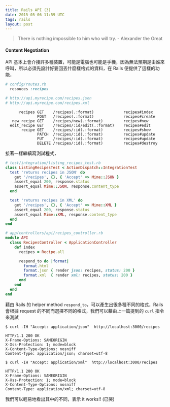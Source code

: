 ```yaml
---
title: Rails API (3)
date: 2015-05-06 11:59 UTC
tags: rails
layout: post
---
```


> There is nothing impossible to him who will try. - Alexander the Great

#### Content Negotiation
API 基本上會介接許多種裝置，可能是電腦也可能是手機，因為無法預期是由誰來呼叫，所以必須先設計好要回丟什麼樣格式的資料，在 Rails 便提供了這樣的功能，

````ruby
# config/routes.rb
  resouces :recipes

# http://api.myrecipe.com/recipes.json
# http://api.myrecipe.com/recipes.xml
````
````
      recipes GET    /recipes(.:format)             recipes#index
              POST   /recipes(.:format)             recipes#create
   new_recipe GET    /recipes/new(.:format)         recipes#new
  edit_recipe GET    /recipes/:id/edit(.:format)    recipes#edit
       recipe GET    /recipes/:id(.:format)         recipes#show
              PATCH  /recipes/:id(.:format)         recipes#update
              PUT    /recipes/:id(.:format)         recipes#update
              DELETE /recipes/:id(.:format)         recipes#destroy
````
接著一樣繼續寫測試程式，

````ruby
# test/integration/listing_recipes_test.rb
class ListingRecipesTest < ActionDispatch::IntegrationTest
  test 'returns recipes in JSON' do
    get '/recipes', {}, { 'Accept' => Mime::JSON }
    assert_equal 200, response.status
    assert_equal Mime::JSON, response.content_type
  end

  test 'returns recipes in XML' do
    get '/recipes', {}, { 'Accept' => Mime::XML }
    assert_equal 200, response.status
    assert_equal Mime::XML, response.content_type
  end
end
````
````ruby
# app/controllers/api/recipes_controller.rb
module API￼
  class RecipesController < ApplicationController
    def index
      recipes = Recipe.all

      respond_to do |format|
        format.html
        format.json { render json: recipes, status: 200 }
        format.xml  { render xml: recipes, status: 200 }
      end
    end
  end
end
````
藉由 Rails 的 helper method `respond_to`，可以產生出很多種不同的格式，Rails 會根據 request 的不同而選擇不同的格式，我們可以藉由上一篇提到的 `curl` 指令來測試

````
$ curl -IH "Accept: application/json"  http://localhost:3000/recipes

HTTP/1.1 200 OK
X-Frame-Options: SAMEORIGIN
X-Xss-Protection: 1; mode=block
X-Content-Type-Options: nosniff
Content-Type: application/json; charset=utf-8

$ curl -IH "Accept: application/xml"  http://localhost:3000/recipes

HTTP/1.1 200 OK
X-Frame-Options: SAMEORIGIN
X-Xss-Protection: 1; mode=block
X-Content-Type-Options: nosniff
Content-Type: application/xml; charset=utf-8
````
我們可以輕易地看出其中的不同，表示 it works!! (已哭)
